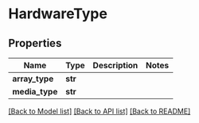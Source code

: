 # HardwareType

## Properties
Name | Type | Description | Notes
------------ | ------------- | ------------- | -------------
**array_type** | **str** |  | 
**media_type** | **str** |  | 

[[Back to Model list]](../README.md#documentation-for-models) [[Back to API list]](../README.md#documentation-for-api-endpoints) [[Back to README]](../README.md)

